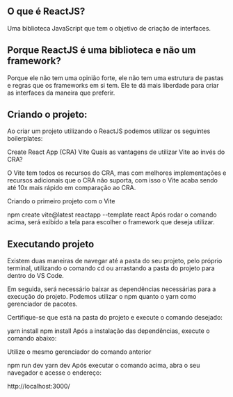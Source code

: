 ## O que é ReactJS?
Uma biblioteca JavaScript que tem o objetivo de criação de interfaces.

## Porque ReactJS é uma biblioteca e não um framework?
Porque ele não tem uma opinião forte, ele não tem uma estrutura de pastas e regras que os frameworks em si tem. Ele te dá mais liberdade para criar as interfaces da maneira que preferir.

## Criando o projeto:
Ao criar um projeto utilizando o ReactJS podemos utilizar os seguintes boilerplates:

Create React App (CRA)
Vite
Quais as vantagens de utilizar Vite ao invés do CRA?

O Vite tem todos os recursos do CRA, mas com melhores implementações e recursos adicionais que o CRA não suporta, com isso o Vite acaba sendo até 10x mais rápido em comparação ao CRA.

Criando o primeiro projeto com o Vite

npm create vite@latest reactapp --template react
Após rodar o comando acima, será exibido a tela para escolher o framework que deseja utilizar.

## Executando projeto
Existem duas maneiras de navegar até a pasta do seu projeto, pelo próprio terminal, utilizando o comando cd ou arrastando a pasta do projeto para dentro do VS Code.

Em seguida, será necessário baixar as dependências necessárias para a execução do projeto. Podemos utilizar o npm quanto o yarn como gerenciador de pacotes.

Certifique-se que está na pasta do projeto e execute o comando desejado:

yarn install
npm install
Após a instalação das dependências, execute o comando abaixo:

Utilize o mesmo gerenciador do comando anterior

npm run dev
yarn dev
Após executar o comando acima, abra o seu navegador e acesse o endereço:

http://localhost:3000/